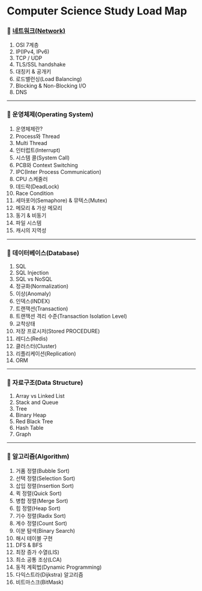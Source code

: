 # Computer Science Study Load Map
### 📌 [네트워크(Network)](https://github.com/jaeygun/ComputerScience-Study/tree/master/Network)
1. OSI 7계층
2. IP(IPv4, IPv6)
3. TCP / UDP
4. TLS/SSL handshake
5. 대칭키 & 공개키
6. 로드밸런싱(Load Balancing)
7. Blocking & Non-Blocking I/O
8. DNS
--- 
### 📌 운영체제(Operating System)
1. 운영체제란?
2. Process와 Thread
3. Multi Thread
4. 인터럽트(Interrupt)
5. 시스템 콜(System Call)
6. PCB와 Context Switching
7. IPC(Inter Process Communication)
8. CPU 스케줄러
9. 데드락(DeadLock)
10. Race Condition
11. 세마포어(Semaphore) & 뮤텍스(Mutex)
12. 메모리 & 가상 메모리
13. 동기 & 비동기
14. 파일 시스템
15. 캐시의 지역성
---
### 📌 데이터베이스(Database)
1. SQL
2. SQL Injection
3. SQL vs NoSQL
4. 정규화(Normalization)
5. 이상(Anomaly)
6. 인덱스(INDEX)
7. 트랜잭션(Transaction)
8. 트랜잭션 격리 수준(Transaction Isolation Level)
9. 교착상태
10. 저장 프로시저(Stored PROCEDURE)
11. 레디스(Redis)
12. 클러스터(Cluster)
13. 리플리케이션(Replication)
14. ORM
---
### 📌 자료구조(Data Structure)
1. Array vs Linked List
2. Stack and Queue
3. Tree
4. Binary Heap
5. Red Black Tree
6. Hash Table
7. Graph
---
### 📌 알고리즘(Algorithm)
1. 거품 정렬(Bubble Sort)
2. 선택 정렬(Selection Sort)
3. 삽입 정렬(Insertion Sort)
4. 퀵 정렬(Quick Sort)
5. 병합 정렬(Merge Sort)
6. 힙 정렬(Heap Sort)
7. 기수 정렬(Radix Sort)
8. 계수 정렬(Count Sort)
9. 이분 탐색(Binary Search)
10. 해시 테이블 구현
11. DFS & BFS
12. 최장 증가 수열(LIS)
13. 최소 공통 조상(LCA)
14. 동적 계획법(Dynamic Programming)
15. 다익스트라(Dijkstra) 알고리즘
16. 비트마스크(BitMask)
